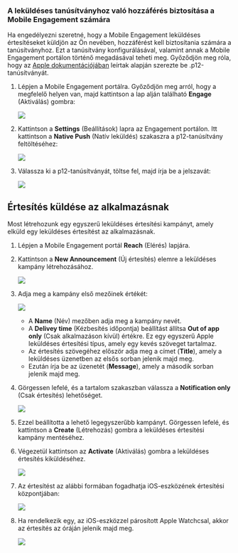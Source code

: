 ### <a name="grant-access-to-your-push-certificate-to-mobile-engagement"></a>A leküldéses tanúsítványhoz való hozzáférés biztosítása a Mobile Engagement számára
Ha engedélyezni szeretné, hogy a Mobile Engagement leküldéses értesítéseket küldjön az Ön nevében, hozzáférést kell biztosítania számára a tanúsítványhoz. Ezt a tanúsítvány konfigurálásával, valamint annak a Mobile Engagement portálon történő megadásával teheti meg. Győződjön meg róla, hogy az [Apple dokumentációjában](https://developer.apple.com/library/prerelease/ios/documentation/IDEs/Conceptual/AppDistributionGuide/AddingCapabilities/AddingCapabilities.html#//apple_ref/doc/uid/TP40012582-CH26-SW6) leírtak alapján szerezte be .p12-tanúsítványát.

1. Lépjen a Mobile Engagement portálra. Győződjön meg arról, hogy a megfelelő helyen van, majd kattintson a lap alján található **Engage** (Aktiválás) gombra:
   
    ![](./media/mobile-engagement-ios-send-push/engage-button.png)
2. Kattintson a **Settings** (Beállítások) lapra az Engagement portálon. Itt kattintson a **Native Push** (Natív leküldés) szakaszra a p12-tanúsítvány feltöltéséhez:
   
    ![](./media/mobile-engagement-ios-send-push/engagement-portal.png)
3. Válassza ki a p12-tanúsítványát, töltse fel, majd írja be a jelszavát:
   
    ![](./media/mobile-engagement-ios-send-push/native-push-settings.png)

## <a id="send"></a>Értesítés küldése az alkalmazásnak
Most létrehozunk egy egyszerű leküldéses értesítési kampányt, amely elküld egy leküldéses értesítést az alkalmazásnak.

1. Lépjen a Mobile Engagement portál **Reach** (Elérés) lapjára.
2. Kattintson a **New Announcement** (Új értesítés) elemre a leküldéses kampány létrehozásához.
   
    ![](./media/mobile-engagement-ios-send-push/new-announcement.png)
3. Adja meg a kampány első mezőinek értékét:
   
    ![](./media/mobile-engagement-ios-send-push/campaign-first-params.png)
   
   * A **Name** (Név) mezőben adja meg a kampány nevét. 
   * A **Delivey time** (Kézbesítés időpontja) beállítást állítsa **Out of app only** (Csak alkalmazáson kívül) értékre. Ez egy egyszerű Apple leküldéses értesítési típus, amely egy kevés szöveget tartalmaz.
   * Az értesítés szövegéhez először adja meg a címet (**Title**), amely a leküldéses üzenetben az elsős sorban jelenik majd meg.
   * Ezután írja be az üzenetét (**Message**), amely a második sorban jelenik majd meg.
4. Görgessen lefelé, és a tartalom szakaszban válassza a **Notification only** (Csak értesítés) lehetőséget.
   
    ![](./media/mobile-engagement-ios-send-push/campaign-content.png)
5. Ezzel beállította a lehető legegyszerűbb kampányt. Görgessen lefelé, és kattintson a **Create** (Létrehozás) gombra a leküldéses értesítési kampány mentéséhez. 
6. Végezetül kattintson az **Activate** (Aktiválás) gombra a leküldéses értesítés kiküldéséhez. 
   
    ![](./media/mobile-engagement-ios-send-push/campaign-activate.png)
7. Az értesítést az alábbi formában fogadhatja iOS-eszközének értesítési központjában:
   
    ![](./media/mobile-engagement-ios-send-push/iphone-notification.png)
8. Ha rendelkezik egy, az iOS-eszközzel párosított Apple Watchcsal, akkor az értesítés az óráján jelenik majd meg.
   
    ![](./media/mobile-engagement-ios-send-push/apple-watch.png)

